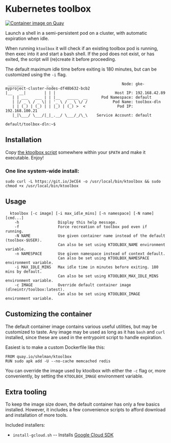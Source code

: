 # Kubernetes toolbox

[![Container image on Quay](https://quay.io/repository/shelman/ktoolbox/status "Docker Repository on Quay")](https://quay.io/repository/shelman/ktoolbox)

Launch a shell in a semi-persistent pod on a cluster, with automatic expiration when idle.

When running `ktoolbox` it will check if an existing toolbox pod is running,
then exec into it and start a bash shell. If the pod does not exist, or has
exited, the script will (re)create it before proceeding.

The default maximum idle time before exiting is 180 minutes, but can be
customized using the `-i` flag.

```% ktoolbox
 _______          _ _                              Node: gke-myproject-cluster-nodes-df48b632-bcb2
|__   __|        | | |                          Host IP: 192.168.42.89
   | | ___   ___ | | |__   _____  __      Pod Namespace: default
   | |/ _ \ / _ \| | '_ \ / _ \ \/ /           Pod Name: toolbox-dln
   | | (_) | (_) | | |_) | (_) >  <              Pod IP: 192.168.100.21
   |_|\___/ \___/|_|_.__/ \___/_/\_\    Service Account: default

default/toolbox-dln:~$
```

## Installation

Copy [the ktoolbox script](https://raw.githubusercontent.com/dln/ktoolbox/master/ktoolbox)
somewhere within your `$PATH` and make it executable. Enjoy!

### One line system-wide install:
```
sudo curl -L https://git.io/JeCE4 -o /usr/local/bin/ktoolbox && sudo chmod +x /usr/local/bin/ktoolbox
```

## Usage

```
  ktoolbox [-c image] [-i max_idle_mins] [-n namespace] [-N name] [cmd...]
    -h                 Display this help message.
    -f                 Force recreation of toolbox pod even if running.
    -N NAME            Use given container name instead of the default (toolbox-$USER).
                       Can also be set using KTOOLBOX_NAME environment variable.
    -n NAMESPACE       Use given namespace instead of context default.
                       Can also be set using KTOOLBOX_NAMESPACE environment variable.
    -i MAX_IDLE_MINS   Max idle time in minutes before exiting. 180 mins by default.
                       Can also be set using KTOOLBOX_MAX_IDLE_MINS environment variable.
    -c IMAGE           Override default container image (dlneintr/toolbox:latest).
                       Can also be set using KTOOLBOX_IMAGE environment variable.
```

## Customizing the container
The default container image contains various useful utilities, but may be customized to taste.
Any image may be used as long as it has `bash` and `curl` installed, since
these are used in the entrypoint script to handle expiration.

Easiest is to make a custom Dockerfile like this:

```
FROM quay.io/shelman/ktoolbox
RUN sudo apk add -U --no-cache memcached redis
```

You can override the image used by ktoolbox with either the `-c` flag or,
more conveniently, by setting the `KTOOLBOX_IMAGE` environment variable.

## Extra tooling
To keep the image size down, the default container has only a few basics installed.
However, it includes a few convenience scripts to afford download and installation
of more tools.

Included installers:

- `install-gcloud.sh` -- Installs [Google Cloud SDK](https://cloud.google.com/sdk)
